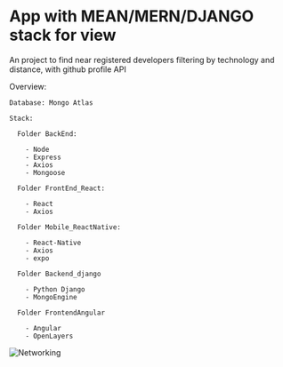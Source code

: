 # App with MEAN/MERN/DJANGO stack for view
An project to find near registered developers filtering by technology and distance, with github profile API

Overview:

    Database: Mongo Atlas

    Stack:
  
      Folder BackEnd:
    
        - Node
        - Express
        - Axios
        - Mongoose
        
      Folder FrontEnd_React:
      
        - React
        - Axios
      
      Folder Mobile_ReactNative:
      
        - React-Native
        - Axios
        - expo

      Folder Backend_django
      
        - Python Django
        - MongoEngine
        
      Folder FrontendAngular
      
        - Angular
        - OpenLayers

![Networking](https://user-images.githubusercontent.com/20113585/74897259-36916a00-5375-11ea-9c7a-ceab2c3dbcbc.png)
